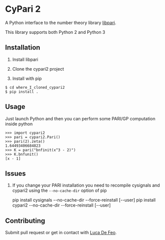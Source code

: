 # CyPari 2

A Python interface to the number theory library [libpari](http://pari.math.u-bordeaux.fr/).

This library supports both Python 2 and Python 3

## Installation

1) Install libpari

2) Clone the cypari2 project

3) Install with pip
```
$ cd where_I_cloned_cypari2
$ pip install .
```

## Usage

Just launch Python and then you can perform some PARI/GP computation inside python
```
>>> import cypari2
>>> pari = cypari2.Pari()
>>> pari(2).zeta()
1.64493406684823
>>> K = pari("bnfinit(x^3 - 2)")
>>> K.bnfunit()
[x - 1]
```

## Issues

1) If you change your PARI installation you need to recompile cysignals and cypari2 using
the `--no-cache-dir` option of pip

     pip install cysignals --no-cache-dir --force-reinstall [--user]
     pip install cypari2 --no-cache-dir --force-reinstall [--user]

## Contributing

Submit pull request or get in contact with [Luca De Feo](http://defeo.lu/).
